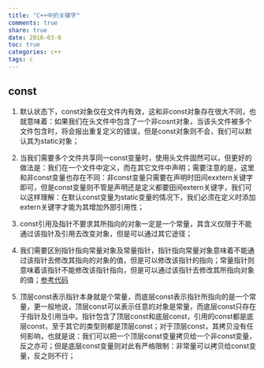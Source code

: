```yaml
---
title: "C++中的关键字"
comments: true
share: true
date: 2016-03-8
toc: true
categories: c++
tags: c
---
```


## const

1. 默认状态下，const对象仅在文件内有效，这和非const对象存在很大不同，也就意味着：如果我们在头文件中包含了一个非cosnt对象，当该头文件被多个文件包含时，将会报出重复定义的错误，但是const对象则不会，我们可以默认其为static对象；
2. 当我们需要多个文件共享同一const变量时，使用头文件固然可以，但更好的做法是：我们在一个文件中定义，而在其它文件中声明；需要注意的是，这里和非const变量也存在不同：非const变量只需要在声明时田间exxtern关键字即可，但是const变量则不管是声明还是定义都要田间extern关键字，我们可以这样理解：在默认const变量为static变量的情况下，我们必须在定义时添加extern关键字才能为其增加外部引用性；
3. const引用及指针不要求其所指向的对象一定是一个常量，其含义仅限于不能通过该指针及引用去改变对象，但是可以通过其它途径；
4. 我们需要区别指针指向常量对象及常量指针，指针指向常量对象意味着不能通过该指针去修改其指向的对象的值，但是可以修改该指针的指向；常量指针则意味着该指针不能修改该指针指向，但是可以通过该指针去修改其所指向对象的值；<a href = "https://github.com/KevinSCoder/study/blob/master/C%2B%2B/C%2B%2B_Code/base/src/test_2.cpp">参考代码</a>

5. 顶层const表示指针本身就是个常量，而底层const表示指针所指向的是一个常量，更一般地说，顶层const可以表示任意的对象是常量，而底层const只存在于指针及引用当中。指针包含了顶层const和底层const，引用的const都是底层const，至于其它的类型则都是顶层const；对于顶层const，其拷贝没有任何影响，也就是说：我们可以把一个顶层const变量拷贝给一个非const变量，反之亦可；但是底层const变量则对此有严格限制：非常量可以拷贝给const变量，反之则不行；  

    
